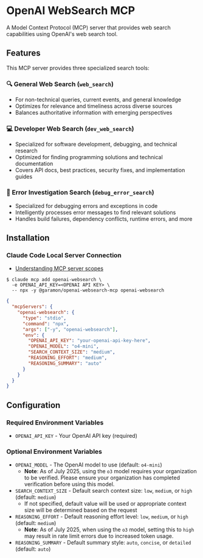 # OpenAI WebSearch MCP

A Model Context Protocol (MCP) server that provides web search capabilities using OpenAI's web search tool.

## Features

This MCP server provides three specialized search tools:

### 🔍 General Web Search (`web_search`)

- For non-technical queries, current events, and general knowledge
- Optimizes for relevance and timeliness across diverse sources
- Balances authoritative information with emerging perspectives

### 💻 Developer Web Search (`dev_web_search`)

- Specialized for software development, debugging, and technical research
- Optimized for finding programming solutions and technical documentation
- Covers API docs, best practices, security fixes, and implementation guides

### 🔧 Error Investigation Search (`debug_error_search`)

- Specialized for debugging errors and exceptions in code
- Intelligently processes error messages to find relevant solutions
- Handles build failures, dependency conflicts, runtime errors, and more

## Installation

### Claude Code Local Server Connection

- [Understanding MCP server scopes](https://docs.anthropic.com/en/docs/claude-code/mcp#understanding-mcp-server-scopes)

```
$ claude mcp add openai-websearch \
  -e OPENAI_API_KEY=<OPENAI API KEY> \
  -- npx -y @garamon/openai-websearch-mcp openai-websearch
```

```json
{
  "mcpServers": {
    "openai-websearch": {
      "type": "stdio",
      "command": "npx",
      "args": ["-y", "openai-websearch"],
      "env": {
        "OPENAI_API_KEY": "your-openai-api-key-here",
        "OPENAI_MODEL": "o4-mini",
        "SEARCH_CONTEXT_SIZE": "medium",
        "REASONING_EFFORT": "medium",
        "REASONING_SUMMARY": "auto"
      }
    }
  }
}
```

## Configuration

### Required Environment Variables

- `OPENAI_API_KEY` - Your OpenAI API key (required)

### Optional Environment Variables

- `OPENAI_MODEL` - The OpenAI model to use (default: `o4-mini`)
  - **Note**: As of July 2025, using the `o3` model requires your organization to be verified. Please ensure your organization has completed verification before using this model.
- `SEARCH_CONTEXT_SIZE` - Default search context size: `low`, `medium`, or `high` (default: `medium`)
  - If not specified, default value will be used or appropriate context size will be determined based on the request
- `REASONING_EFFORT` - Default reasoning effort level: `low`, `medium`, or `high` (default: `medium`)
  - **Note**: As of July 2025, when using the `o3` model, setting this to `high` may result in rate limit errors due to increased token usage.
- `REASONING_SUMMARY` - Default summary style: `auto`, `concise`, or `detailed` (default: `auto`)
